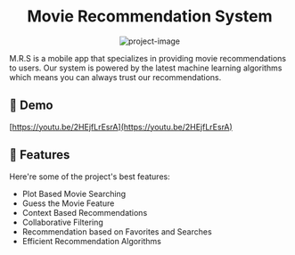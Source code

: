 
<h1 align="center" id="title">Movie Recommendation System</h1>

<p align="center"><img src="https://socialify.git.ci/mallik-amaan/Movie-Recommendation-System/image?description=1&amp;descriptionEditable=M.R.S%20is%20providing%20movie%20recommendations%20to%20users.%20Our%20system%20is%20powered%20by%20the%20latest%20machine%20learning%20algorithms.&amp;font=Inter&amp;language=1&amp;name=1&amp;owner=1&amp;pattern=Circuit%20Board&amp;theme=Dark" alt="project-image"></p>

<p id="description">M.R.S is a mobile app that specializes in providing movie recommendations to users. Our system is powered by the latest machine learning algorithms which means you can always trust our recommendations.</p>

<h2>🚀 Demo</h2>

[https://youtu.be/2HEjfLrEsrA](https://youtu.be/2HEjfLrEsrA)

  
  
<h2>🧐 Features</h2>

Here're some of the project's best features:

*   Plot Based Movie Searching
*   Guess the Movie Feature
*   Context Based Recommendations
*   Collaborative Filtering
*   Recommendation based on Favorites and Searches
*   Efficient Recommendation Algorithms

